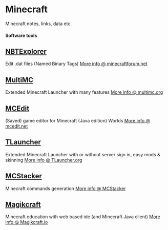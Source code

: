 # Minecraft
Minecraft notes, links, data etc.

#### Software tools

## [NBTExplorer](https://github.com/jaquadro/NBTExplorer)
Edit .dat files (Named Binary Tags)
[More info @ minecraftforum.net](http://www.minecraftforum.net/forums/mapping-and-modding-java-edition/minecraft-tools/1262665-nbtexplorer-nbt-editor-for-windows-and-mac)

## [MultiMC](https://github.com/MultiMC/MultiMC5)
Extended Minecraft Launcher with many features
[More info @ multimc.org](https://multimc.org/) 

## [MCEdit](http://www.mcedit.net)
(Saved) game editor for Minecraft (Java edition) Worlds
[More info @ mcedit.net](http://www.mcedit.net)

## [TLauncher](https://tlauncher.org)
Extended Minecraft Launcher with or without server sign in, easy mods & skinning
[More info @ TLauncher.org](https://tlauncher.org/en/)

## [MCStacker](https://mcstacker.bimbimma.com/mcstacker1.10.php)
Minecraft commands generation
[More info @ MCStacker](https://mcstacker.bimbimma.com/mcstacker1.10.php)

## [Magikcraft](https://magikcraft.au.auth0.com/login?client=LF1ObNMEiLBMqFDgZpm9immGmM8cseiw&redirectUrl=https://play.magikcraft.io/login)
Minecraft education with web based ide (and Minecraft Java client)
[More info @ Magikcraft.io](http://magikcraft.io)
